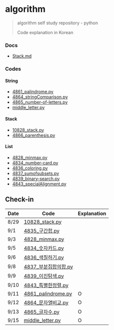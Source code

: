 # algorithm
> algorithm self study repository - python
>
> Code explanation in Korean



### Docs

- [Stack.md](https://github.com/sophryu99/algorithm/blob/master/Readme/Stack.md)



### Codes

#### String

- [4861_palindrome.py](https://github.com/sophryu99/algorithm/blob/master/SWEA/String_4861_palindrome.py)
- [4864_stringComparison.py](https://github.com/sophryu99/algorithm/blob/master/SWEA/String_4864_문자열비교.py)
- [4865_number-of-letters.py](https://github.com/sophryu99/algorithm/blob/master/SWEA/String_4865_글자수.py)
- [middle_letter.py](https://github.com/sophryu99/algorithm/blob/master/Programmers/middle_letter.py)



#### Stack

- [10828_stack.py](https://github.com/sophryu99/algorithm/blob/master/BaekJoon/10828_stack.py)
- [4866_parenthesis.py](https://github.com/sophryu99/algorithm/blob/master/SWEA/Stack_4866_괄호검사.py)



#### List

- [4828_minmax.py](https://github.com/sophryu99/algorithm/blob/master/SWEA/List1_4828_minmax.py)
- [4834_number-card.py](https://github.com/sophryu99/algorithm/blob/master/SWEA/List1_4834_숫자카드.py)
- [4836_coloring.py](https://github.com/sophryu99/algorithm/blob/master/SWEA/List2_4836_색칠하기.py)
- [4837_sumofsubsets.py](https://github.com/sophryu99/algorithm/blob/master/SWEA/List2_4837_부분집합의합.py)
- [4839_binary-search.py](https://github.com/sophryu99/algorithm/blob/master/SWEA/List2_4839_이진탐색.py)
- [4843_specialAlignment.py](https://github.com/sophryu99/algorithm/blob/master/SWEA/List2_4843_특별한정렬.py)



#### 

## Check-in

| Date | Code                                                         | Explanation |
| ---- | ------------------------------------------------------------ | ----------- |
| 8/29 | [10828_stack.py](https://github.com/sophryu99/algorithm/blob/master/BaekJoon/10828_stack.py) |             |
| 9/1  | [4835_구간합.py](https://github.com/sophryu99/algorithm/blob/master/SWEA/List1_4835_구간합.py) |             |
| 9/3  | [4828_minmax.py](https://github.com/sophryu99/algorithm/blob/master/SWEA/List1_4828_minmax.py) |             |
| 9/5  | [4834_숫자카드.py](https://github.com/sophryu99/algorithm/blob/master/SWEA/List1_4834_숫자카드.py) |             |
| 9/6  | [4836_색칠하기.py](https://github.com/sophryu99/algorithm/blob/master/SWEA/List2_4836_색칠하기.py) |             |
| 9/8  | [4837_부분집합의합.py](https://github.com/sophryu99/algorithm/blob/master/SWEA/List2_4837_부분집합의합.py) |             |
| 9/9  | [4839_이진탐색.py](https://github.com/sophryu99/algorithm/blob/master/SWEA/List2_4839_이진탐색.py) |             |
| 9/10 | [4843_특별한정렬.py](https://github.com/sophryu99/algorithm/blob/master/SWEA/List2_4843_특별한정렬.py) |             |
| 9/11 | [4861_palindrome.py](https://github.com/sophryu99/algorithm/blob/master/SWEA/String_4861_palindrome.py) | O           |
| 9/12 | [4864_문자열비교.py](https://github.com/sophryu99/algorithm/blob/master/SWEA/String_4864_문자열비교.py) | O           |
| 9/13 | [4865_글자수.py](https://github.com/sophryu99/algorithm/blob/master/SWEA/String_4865_글자수.py) | O           |
| 9/15 | [middle_letter.py](https://github.com/sophryu99/algorithm/blob/master/Programmers/middle_letter.py) | O           |





